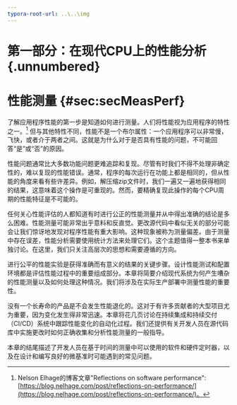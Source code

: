 ```yaml
---
typora-root-url: ..\..\img
---
```

# 第一部分：在现代CPU上的性能分析 {.unnumbered}

# 性能测量 {#sec:secMeasPerf}

了解应用程序性能的第一步是知道如何进行测量。人们将性能视为应用程序的特性之一。[^15] 但与其他特性不同，性能不是一个布尔属性：一个应用程序可以非常慢，飞快，或者介于两者之间。这就是为什么对于是否具有性能的问题，不可能回答“是”或“否”的原因。

性能问题通常比大多数功能问题更难追踪和复现。尽管有时我们不得不处理非确定性的，难以复现的性能错误。通常，程序的每次运行在功能上都是相同的，但从性能的角度来看有些许差异。例如，解压缩zip文件时，我们一遍又一遍地获得相同的结果，这意味着这个操作是可重现的。然而，要精确复现此操作的每个CPU周期的性能特征是不可能的。

任何关心性能评估的人都知道有时进行公正的性能测量并从中得出准确的结论是多么困难。性能测量可能非常出乎意料和反直觉。更改源代码中看似无关的部分可能会让我们惊讶地发现对程序性能有重大影响。这种现象被称为测量偏差。由于测量中存在误差，性能分析需要使用统计方法来处理它们。这个主题值得一整本书来单独讨论。在这里，我们只关注高层次的思想和需要遵循的方向。

进行公平的性能实验是获得准确而有意义的结果的关键步骤。设计性能测试和配置环境都是评估性能过程中的重要组成部分。本章将简要介绍现代系统为何产生嘈杂的性能测量以及如何处理这种情况。我们将涉及在实际生产部署中测量性能的重要性。

没有一个长寿命的产品是不会发生性能退化的。这对于有许多贡献者的大型项目尤为重要，因为变化发生得非常迅速。本章将花几页讨论在持续集成和持续交付（CI/CD）系统中跟踪性能变化的自动化过程。我们还提供有关开发人员在源代码库中实施更改时如何正确收集和分析性能测量的一般指导。

本章的结尾描述了开发人员在基于时间的测量中可以使用的软件和硬件定时器，以及在设计和编写良好的微基准时可能遇到的常见问题。

[^15]: Nelson Elhage的博客文章"Reflections on software performance": [https://blog.nelhage.com/post/reflections-on-performance/](https://blog.nelhage.com/post/reflections-on-performance/)。
